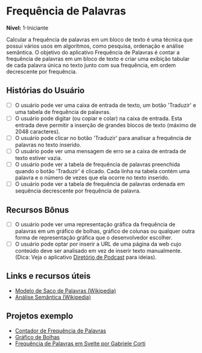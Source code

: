 # Frequência de Palavras

**Nível:** 1-Iniciante

Calcular a frequência de palavras em um bloco de texto é uma técnica que possui
vários usos em algoritmos, como pesquisa, ordenação e análise semântica.
O objetivo do aplicativo Frequência de Palavras é contar a frequência de palavras em um
bloco de texto e criar uma exibição tabular de cada palavra única no texto
junto com sua frequência, em ordem decrescente por frequência.

## Histórias do Usuário

-   [ ] O usuário pode ver uma caixa de entrada de texto, um botão 'Traduzir' e uma tabela
        de frequência de palavras.
-   [ ] O usuário pode digitar (ou copiar e colar) na caixa de entrada. Esta entrada
        deve permitir a inserção de grandes blocos de texto (máximo de 2048 caracteres).
-   [ ] O usuário pode clicar no botão 'Traduzir' para analisar a frequência de palavras no
        texto inserido.
-   [ ] O usuário pode ver uma mensagem de erro se a caixa de entrada de texto estiver vazia.
-   [ ] O usuário pode ver a tabela de frequência de palavras preenchida quando o botão 'Traduzir'
        é clicado. Cada linha na tabela contém uma palavra e o número de vezes
        que ela ocorre no texto inserido.
-   [ ] O usuário pode ver a tabela de frequência de palavras ordenada em sequência decrescente
        por frequência de palavra.

## Recursos Bônus

-   [ ] O usuário pode ver uma representação gráfica da frequência de palavras em um
        gráfico de bolhas, gráfico de colunas ou qualquer outra forma de representação gráfica que
        o desenvolvedor escolher.
-   [ ] O usuário pode optar por inserir a URL de uma página da web cujo conteúdo deve ser
        analisado em vez de inserir texto manualmente. (Dica: Veja o
        aplicativo [Diretório de Podcast](../2-Intermediate/Podcast-Directory-App.md) para ideias).

## Links e recursos úteis

-   [Modelo de Saco de Palavras (Wikipedia)](https://pt.wikipedia.org/wiki/Modelo_saco-de-palavras)
-   [Análise Semântica (Wikipedia)](https://en.wikipedia.org/wiki/Sentiment_analysis)

## Projetos exemplo

- [Contador de Frequência de Palavras](https://codepen.io/maxotar/pen/aLrwJM)
- [Gráfico de Bolhas](https://codepen.io/Quendoline/pen/pjELpM)
- [Frequência de Palavras em Svelte por Gabriele Corti](https://codepen.io/borntofrappe/pen/QWWWqQM)
